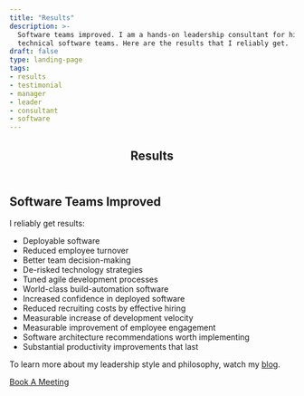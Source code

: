 ```yaml
---
title: "Results"
description: >-
  Software teams improved. I am a hands-on leadership consultant for highly
  technical software teams. Here are the results that I reliably get.
draft: false
type: landing-page
tags:
- results
- testimonial
- manager
- leader
- consultant
- software
---
```


<article
 id="default-single-article"
 class="cf pa3 center mw7"
 ><header
   id="default-single-header"
   class="bt"
   ><h1
     id="default-single-title"
     class="f1 lh-title mt0 mb1"
     >Results</h1>
  </header>
  <div
   id="default-single-content-wrapper"
   class="nested-copy-line-height lh-copy merriweather mid-gray f4 nested-links nested-img"
   >

## Software Teams Improved

I reliably get results:

- Deployable software
- Reduced employee turnover
- Better team decision-making
- De-risked technology strategies
- Tuned agile development processes
- World-class build-automation software
- Increased confidence in deployed software
- Reduced recruiting costs by effective hiring
- Measurable increase of development velocity
- Measurable improvement of employee engagement
- Software architecture recommendations worth implementing
- Substantial productivity improvements that last

To learn more about my leadership style and philosophy, watch my
[blog](/blog/).

<a href="/meet/" class="button f3 cf fr tc ph3 pv1 br3 b">Book A Meeting</a>

</div>
</article>

